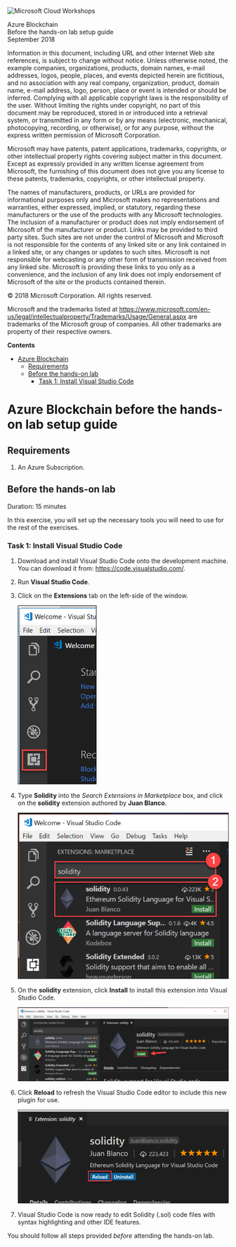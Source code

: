 ![](https://github.com/Microsoft/MCW-Template-Cloud-Workshop/raw/master/Media/ms-cloud-workshop.png "Microsoft Cloud Workshops")

<div class="MCWHeader1">
Azure Blockchain
</div>

<div class="MCWHeader2">
Before the hands-on lab setup guide
</div>

<div class="MCWHeader3">
September 2018
</div>


Information in this document, including URL and other Internet Web site references, is subject to change without notice. Unless otherwise noted, the example companies, organizations, products, domain names, e-mail addresses, logos, people, places, and events depicted herein are fictitious, and no association with any real company, organization, product, domain name, e-mail address, logo, person, place or event is intended or should be inferred. Complying with all applicable copyright laws is the responsibility of the user. Without limiting the rights under copyright, no part of this document may be reproduced, stored in or introduced into a retrieval system, or transmitted in any form or by any means (electronic, mechanical, photocopying, recording, or otherwise), or for any purpose, without the express written permission of Microsoft Corporation.

Microsoft may have patents, patent applications, trademarks, copyrights, or other intellectual property rights covering subject matter in this document. Except as expressly provided in any written license agreement from Microsoft, the furnishing of this document does not give you any license to these patents, trademarks, copyrights, or other intellectual property.

The names of manufacturers, products, or URLs are provided for informational purposes only and Microsoft makes no representations and warranties, either expressed, implied, or statutory, regarding these manufacturers or the use of the products with any Microsoft technologies. The inclusion of a manufacturer or product does not imply endorsement of Microsoft of the manufacturer or product. Links may be provided to third party sites. Such sites are not under the control of Microsoft and Microsoft is not responsible for the contents of any linked site or any link contained in a linked site, or any changes or updates to such sites. Microsoft is not responsible for webcasting or any other form of transmission received from any linked site. Microsoft is providing these links to you only as a convenience, and the inclusion of any link does not imply endorsement of Microsoft of the site or the products contained therein.

© 2018 Microsoft Corporation. All rights reserved.

Microsoft and the trademarks listed at <https://www.microsoft.com/en-us/legal/intellectualproperty/Trademarks/Usage/General.aspx> are trademarks of the Microsoft group of companies. All other trademarks are property of their respective owners.

**Contents**

<!-- TOC -->

- [Azure Blockchain](#azure-blockchain-before-the-hands-on-lab-setup-guide)
    - [Requirements](#requirements)
    - [Before the hands-on lab](#before-the-hands-on-lab)
        - [Task 1: Install Visual Studio Code](#task-1-install-visual-studio-code)

<!-- /TOC -->

# Azure Blockchain before the hands-on lab setup guide 

## Requirements

1.  An Azure Subscription.

## Before the hands-on lab

Duration: 15 minutes

In this exercise, you will set up the necessary tools you will need to use for the rest of the exercises.

### Task 1: Install Visual Studio Code

1.  Download and install Visual Studio Code onto the development machine. You can download it from: <https://code.visualstudio.com/>.

2.  Run **Visual Studio Code**.

3.  Click on the **Extensions** tab on the left-side of the window.

    ![Visual Studio Code window with the 'Extensions' icon highlighted in the left-side navigation](images/Setup/image3.png "Select Extensions with Visual Studio Code")

4.  Type **Solidity** into the *Search Extensions in Marketplace* box, and click on the **solidity** extension authored by **Juan Blanco**.

    ![In Visual Studio Code, search for the 'solidity' extension, then click to select the extension](images/Setup/image4.png "select the 'solidity' extension within the Visual Studio Code extensions marketplace")

5.  On the **solidity** extension, click **Install** to install this extension into Visual Studio Code.

    ![Select install on the Solidity extension for Visual Studio Code](images/Setup/image5.png "Select install on the Solidity extension for Visual Studio Code")

6.  Click **Reload** to refresh the Visual Studio Code editor to include this new plugin for use.

    ![Select reload on the solidity extension to reload Visual Studio Code after installation has completed](images/Setup/image6.png "Select reload on the solidity extension to reload Visual Studio Code")

7.  Visual Studio Code is now ready to edit Solidity (.sol) code files with syntax highlighting and other IDE features.

You should follow all steps provided *before* attending the hands-on lab.

